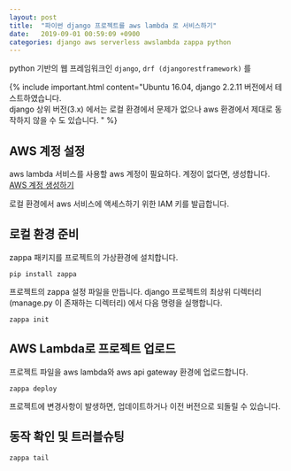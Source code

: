 ```yaml
---
layout: post
title:  "파이썬 django 프로젝트를 aws lambda 로 서비스하기"
date:   2019-09-01 00:59:09 +0900
categories: django aws serverless awslambda zappa python
---
```


python 기반의 웹 프레임워크인 `django`, `drf (djangorestframework)` 를  


{% include important.html content="Ubuntu 16.04, django 2.2.11 버전에서 테스트하였습니다.<br>
django 상위 버전(3.x) 에서는 로컬 환경에서 문제가 없으나 aws 환경에서 제대로 동작하지 않을 수 도 있습니다.
" %}


## AWS 계정 설정

aws lambda 서비스를 사용할 aws 계정이 필요하다. 계정이 없다면, 생성합니다.  [AWS 계정 생성하기](https://portal.aws.amazon.com/billing/signup#/start)


로컬 환경에서 aws 서비스에 액세스하기 위한 IAM 키를 발급합니다.


## 로컬 환경 준비

zappa 패키지를 프로젝트의 가상환경에 설치합니다.
```
pip install zappa
```

프로젝트의 zappa 설정 파일을 만듭니다. django 프로젝트의 최상위 디렉터리 (manage.py 이 존재하는 디렉터리) 에서 다음 명령을 실행합니다.
```
zappa init
```




## AWS Lambda로 프로젝트 업로드

프로젝트 파일을 aws lambda와 aws api gateway 환경에 업로드합니다.
```
zappa deploy
```


프로젝트에 변경사항이 발생하면, 업데이트하거나 이전 버전으로 되돌릴 수 있습니다.


## 동작 확인 및 트러블슈팅
```
zappa tail
```
